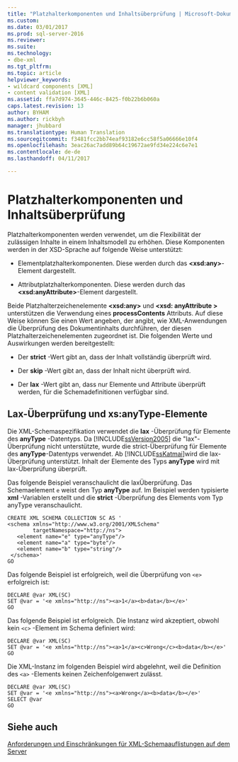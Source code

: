 ```yaml
---
title: "Platzhalterkomponenten und Inhaltsüberprüfung | Microsoft-Dokumentation"
ms.custom: 
ms.date: 03/01/2017
ms.prod: sql-server-2016
ms.reviewer: 
ms.suite: 
ms.technology:
- dbe-xml
ms.tgt_pltfrm: 
ms.topic: article
helpviewer_keywords:
- wildcard components [XML]
- content validation [XML]
ms.assetid: ffa7d974-3645-446c-8425-f0b22b6b060a
caps.latest.revision: 13
author: BYHAM
ms.author: rickbyh
manager: jhubbard
ms.translationtype: Human Translation
ms.sourcegitcommit: f3481fcc2bb74eaf93182e6cc58f5a06666e10f4
ms.openlocfilehash: 3eac26ac7add89b64c19672ae9fd34e224c6e7e1
ms.contentlocale: de-de
ms.lasthandoff: 04/11/2017

---
```

# <a name="wildcard-components-and-content-validation"></a>Platzhalterkomponenten und Inhaltsüberprüfung
  Platzhalterkomponenten werden verwendet, um die Flexibilität der zulässigen Inhalte in einem Inhaltsmodell zu erhöhen. Diese Komponenten werden in der XSD-Sprache auf folgende Weise unterstützt:  
  
-   Elementplatzhalterkomponenten. Diese werden durch das **\<xsd:any>**-Element dargestellt.  
  
-   Attributplatzhalterkomponenten. Diese werden durch das **\<xsd:anyAttribute>**-Element dargestellt.  
  
 Beide Platzhalterzeichenelemente **\<xsd:any>** und **\<xsd: anyAttribute >** unterstützen die Verwendung eines **processContents** Attributs. Auf diese Weise können Sie einen Wert angeben, der angibt, wie XML-Anwendungen die Überprüfung des Dokumentinhalts durchführen, der diesen Platzhalterzeichenelementen zugeordnet ist. Die folgenden Werte und Auswirkungen werden bereitgestellt:  
  
-   Der **strict** -Wert gibt an, dass der Inhalt vollständig überprüft wird.  
  
-   Der **skip** -Wert gibt an, dass der Inhalt nicht überprüft wird.  
  
-   Der **lax** -Wert gibt an, dass nur Elemente und Attribute überprüft werden, für die Schemadefinitionen verfügbar sind.  
  
## <a name="lax-validation-and-xsanytype-elements"></a>Lax-Überprüfung und xs:anyType-Elemente  
 Die XML-Schemaspezifikation verwendet die **lax** -Überprüfung für Elemente des **anyType** -Datentyps. Da [!INCLUDE[ssVersion2005](../../includes/ssversion2005-md.md)] die "lax"-Überprüfung nicht unterstützte, wurde die strict-Überprüfung für Elemente des **anyType**-Datentyps verwendet. Ab [!INCLUDE[ssKatmai](../../includes/sskatmai-md.md)]wird die lax-Überprüfung unterstützt. Inhalt der Elemente des Typs **anyType** wird mit lax-Überprüfung überprüft.  
  
 Das folgende Beispiel veranschaulicht die laxÜberprüfung. Das Schemaelement `e` weist den Typ **anyType** auf. Im Beispiel werden typisierte **xml** -Variablen erstellt und die **strict** -Überprüfung des Elements vom Typ anyType veranschaulicht.  
  
```  
CREATE XML SCHEMA COLLECTION SC AS '  
<schema xmlns="http://www.w3.org/2001/XMLSchema"   
        targetNamespace="http://ns">  
   <element name="e" type="anyType"/>  
   <element name="a" type="byte"/>  
   <element name="b" type="string"/>  
 </schema>'  
GO  
```  
  
 Das folgende Beispiel ist erfolgreich, weil die Überprüfung von `<e>` erfolgreich ist:  
  
```  
DECLARE @var XML(SC)  
SET @var = '<e xmlns="http://ns"><a>1</a><b>data</b></e>'  
GO  
```  
  
 Das folgende Beispiel ist erfolgreich. Die Instanz wird akzeptiert, obwohl kein `<c>` -Element im Schema definiert wird:  
  
```  
DECLARE @var XML(SC)  
SET @var = '<e xmlns="http://ns"><a>1</a><c>Wrong</c><b>data</b></e>'  
GO  
```  
  
 Die XML-Instanz im folgenden Beispiel wird abgelehnt, weil die Definition des `<a>` -Elements keinen Zeichenfolgenwert zulässt.  
  
```  
DECLARE @var XML(SC)  
SET @var = '<e xmlns="http://ns"><a>Wrong</a><b>data</b></e>'  
SELECT @var  
GO  
```  
  
## <a name="see-also"></a>Siehe auch  
 [Anforderungen und Einschränkungen für XML-Schemaauflistungen auf dem Server](../../relational-databases/xml/requirements-and-limitations-for-xml-schema-collections-on-the-server.md)  
  
  

